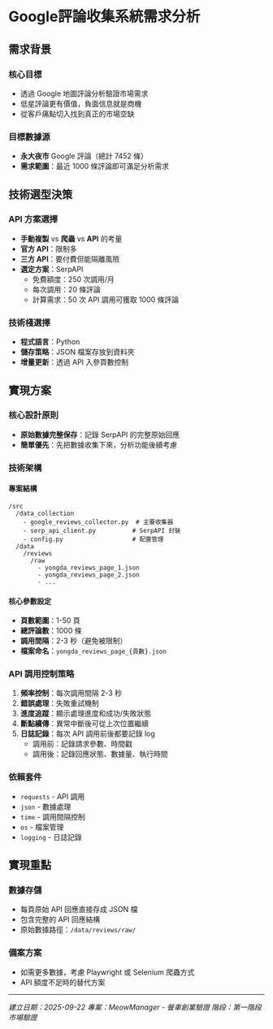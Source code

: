 # Google評論收集系統需求分析

## 需求背景

### 核心目標
- 透過 Google 地圖評論分析驗證市場需求
- 低星評論更有價值，負面信息就是商機
- 從客戶痛點切入找到真正的市場空缺

### 目標數據源
- **永大夜市** Google 評論（總計 7452 條）
- **需求範圍**：最近 1000 條評論即可滿足分析需求

## 技術選型決策

### API 方案選擇
- **手動複製** vs **爬蟲** vs **API** 的考量
- **官方 API**：限制多
- **三方 API**：要付費但能隔離風險
- **選定方案**：SerpAPI
  - 免費額度：250 次調用/月
  - 每次調用：20 條評論
  - 計算需求：50 次 API 調用可獲取 1000 條評論

### 技術棧選擇
- **程式語言**：Python
- **儲存策略**：JSON 檔案存放到資料夾
- **增量更新**：透過 API 入參頁數控制

## 實現方案

### 核心設計原則
- **原始數據完整保存**：記錄 SerpAPI 的完整原始回應
- **簡單優先**：先把數據收集下來，分析功能後續考慮

### 技術架構

#### 專案結構
```
/src
  /data_collection
    - google_reviews_collector.py  # 主要收集器
    - serp_api_client.py          # SerpAPI 封裝
    - config.py                   # 配置管理
  /data
    /reviews
      /raw
        - yongda_reviews_page_1.json
        - yongda_reviews_page_2.json
        - ...
```

#### 核心參數設定
- **頁數範圍**：1-50 頁
- **總評論數**：1000 條
- **調用間隔**：2-3 秒（避免被限制）
- **檔案命名**：`yongda_reviews_page_{頁數}.json`

### API 調用控制策略
1. **頻率控制**：每次調用間隔 2-3 秒
2. **錯誤處理**：失敗重試機制
3. **進度追蹤**：顯示處理進度和成功/失敗狀態
4. **斷點續傳**：異常中斷後可從上次位置繼續
5. **日誌記錄**：每次 API 調用前後都要記錄 log
   - 調用前：記錄請求參數、時間戳
   - 調用後：記錄回應狀態、數據量、執行時間

### 依賴套件
- `requests` - API 調用
- `json` - 數據處理
- `time` - 調用間隔控制
- `os` - 檔案管理
- `logging` - 日誌記錄

## 實現重點

### 數據存儲
- 每頁原始 API 回應直接存成 JSON 檔
- 包含完整的 API 回應結構
- 原始數據路徑：`/data/reviews/raw/`

### 備案方案
- 如需更多數據，考慮 Playwright 或 Selenium 爬蟲方式
- API 額度不足時的替代方案

---

*建立日期：2025-09-22*
*專案：MeowManager - 餐車創業驗證*
*階段：第一階段市場驗證*